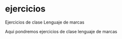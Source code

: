 ejercicios
==========

Ejercicios de clase Lenguaje de marcas

Aqui pondremos ejercicios de clase lenguaje de marcas
